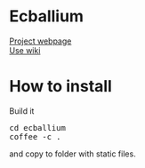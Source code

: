# Ecballium

[Project webpage](http://kkott00.github.com/ecballium)  
[Use wiki](https://github.com/kkott00/ecballium/wiki)

# How to install

Build it

<pre>
cd ecballium
coffee -c .
</pre>

and copy to folder with static files.
